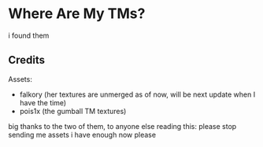 # Where Are My TMs?

i found them


## Credits

Assets:
- falkory (her textures are unmerged as of now, will be next update when I have the time)
- pois1x (the gumball TM textures)

big thanks to the two of them, to anyone else reading this: please stop sending me assets i have enough now please